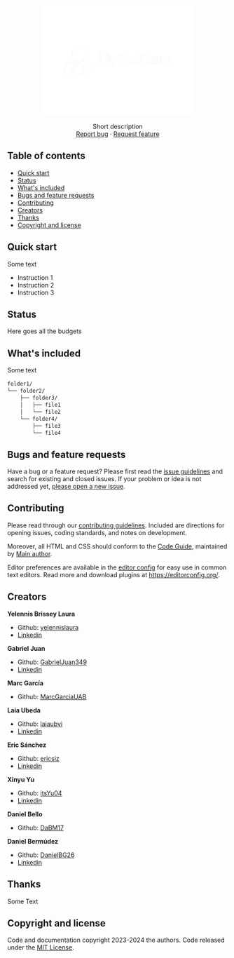 <p align="center">
  <a href="https://github.com/GabrielJuan349/MyPetCare">
    <img alt="Logo" src="./logo/nombreLogoSinFondo.png" width=350 height=250>
  </a>

  <p align="center">
    Short description
    <br>
    <a href="https://github.com/GabrielJuan349/MyPetCare/issues/new?template=bug.md">Report bug</a>
    ·
    <a href="https://github.com/GabrielJuan349/MyPetCare/issues/new?template=feature.md&labels=feature">Request feature</a>
  </p>
</p>


## Table of contents

- [Quick start](#quick-start)
- [Status](#status)
- [What's included](#whats-included)
- [Bugs and feature requests](#bugs-and-feature-requests)
- [Contributing](#contributing)
- [Creators](#creators)
- [Thanks](#thanks)
- [Copyright and license](#copyright-and-license)


## Quick start

Some text

- Instruction 1
- Instruction 2
- Instruction 3

## Status

Here goes all the budgets

## What's included

Some text

```text
folder1/
└── folder2/
    ├── folder3/
    │   ├── file1
    │   └── file2
    └── folder4/
        ├── file3
        └── file4
```

## Bugs and feature requests

Have a bug or a feature request? Please first read the [issue guidelines](https://github.com/GabrielJuan349/MyPetCare/blob/master/CONTRIBUTING.md) and search for existing and closed issues. If your problem or idea is not addressed yet, [please open a new issue](https://github.com/GabrielJuan349/MyPetCare/issues/new).

## Contributing

Please read through our [contributing guidelines](https://github.com/GabrielJuan349/MyPetCare/blob/master/CONTRIBUTING.md). Included are directions for opening issues, coding standards, and notes on development.

Moreover, all HTML and CSS should conform to the [Code Guide](https://github.com/mdo/code-guide), maintained by [Main author](https://github.com/usernamemainauthor).

Editor preferences are available in the [editor config](https://github.com/GabrielJuan349/MyPetCare/blob/master/.editorconfig) for easy use in common text editors. Read more and download plugins at <https://editorconfig.org/>.

## Creators

**Yelennis Brissey Laura**

- Github: [yelennislaura](https://github.com/yelennislaura)
- [Linkedin](https://www.linkedin.com/in/yelennis-brissey-laura-rodriguez-548b94277/)

**Gabriel Juan**

- Github: [GabrielJuan349](https://github.com/GabrielJuan349)
- [Linkedin](https://www.linkedin.com/in/gabi-juan)


**Marc García**

- Github: [MarcGarciaUAB](https://github.com/MarcGarciaUAB)
<!-- - [Linkedin](https://www.linkedin.com/in/) -->

**Laia Ubeda**

- Github: [laiaubvi](https://github.com/laiaubvi)
- [Linkedin](https://www.linkedin.com/in/laia-úbeda-vivet-1445b6354)

**Eric Sánchez**

- Github: [ericsiz](https://github.com/ericsiz)
- [Linkedin](https://www.linkedin.com/in/eric-sánchez-ibañez-de-zuazo-70b747229)

**Xinyu Yu**

- Github: [itsYu04](https://github.com/itsYu04)
- [Linkedin](https://www.linkedin.com/in/x-yu)

**Daniel Bello**

- Github: [DaBM17](https://github.com/DaBM17)
<!-- - [Linkedin](https://www.linkedin.com/in/) -->

**Daniel Bermúdez**

- Github: [DanielBG26](https://github.com/DanielBG26)
- [Linkedin](https://www.linkedin.com/in/daniel-bermudez-galvan-135702244/)

## Thanks

Some Text

## Copyright and license

Code and documentation copyright 2023-2024 the authors. Code released under the [MIT License](https://github.com/GabrielJuan349/MyPetCare/blob/master/LICENSE).
